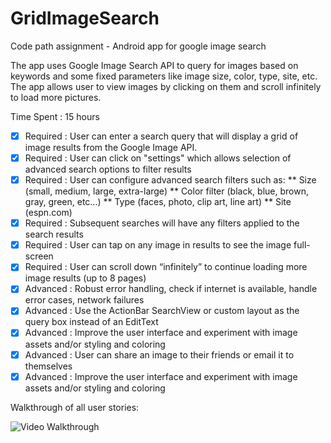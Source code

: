 GridImageSearch
===============

Code path assignment - Android app for google image search

The app uses Google Image Search API to query for images based on keywords and 
some fixed parameters like image size, color, type, site, etc. 
The app allows user to view images by clicking on them and scroll infinitely to load 
more pictures. 

Time Spent : 15 hours

* [x] Required : User can enter a search query that will display a grid of image results from the Google Image API.
* [x] Required : User can click on "settings" which allows selection of advanced search options to filter results
* [x] Required : User can configure advanced search filters such as:
                   ** Size (small, medium, large, extra-large)
                   ** Color filter (black, blue, brown, gray, green, etc...)
                   ** Type (faces, photo, clip art, line art)
                   ** Site (espn.com)
* [x] Required : Subsequent searches will have any filters applied to the search results
* [x] Required : User can tap on any image in results to see the image full-screen
* [x] Required : User can scroll down “infinitely” to continue loading more image results (up to 8 pages)
* [x] Advanced : Robust error handling, check if internet is available, handle error cases, network failures
* [x] Advanced : Use the ActionBar SearchView or custom layout as the query box instead of an EditText
* [x] Advanced : Improve the user interface and experiment with image assets and/or styling and coloring
* [x] Advanced : User can share an image to their friends or email it to themselves
* [x] Advanced : Improve the user interface and experiment with image assets and/or styling and coloring

Walkthrough of all user stories:

![Video Walkthrough](anim_grid_image_search_1.gif)
 
